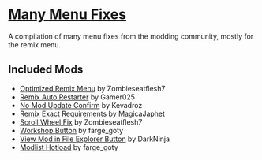 # [Many Menu Fixes](https://steamcommunity.com/sharedfiles/filedetails/?id=3592352161)

A compilation of many menu fixes from the modding community, mostly for the remix menu.

## Included Mods
- [Optimized Remix Menu](https://steamcommunity.com/sharedfiles/filedetails/?id=3591474010) by Zombieseatflesh7
- [Remix Auto Restarter](https://steamcommunity.com/sharedfiles/filedetails/?id=2935290634) by Gamer025
- [No Mod Update Confirm](https://steamcommunity.com/sharedfiles/filedetails/?id=3037831208) by Kevadroz
- [Remix Exact Requirements](https://steamcommunity.com/sharedfiles/filedetails/?id=3370209000) by MagicaJaphet
- [Scroll Wheel Fix](https://steamcommunity.com/sharedfiles/filedetails/?id=3489403478) by Zombieseatflesh7
- [Workshop Button](https://steamcommunity.com/sharedfiles/filedetails/?id=3404146861) by farge_goty
- [View Mod in File Explorer Button](https://steamcommunity.com/sharedfiles/filedetails/?id=3510243964) by DarkNinja
- [Modlist Hotload](url=https://steamcommunity.com/sharedfiles/filedetails/?id=3490018223) by farge_goty
